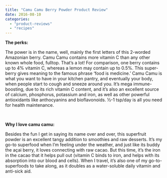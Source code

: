 ```yaml
---
title: "Camu Camu Berry Powder Product Review"
date: 2016-08-10
categories: 
  - "product-reviews"
  - "recipes"
---
```


**The perks:**

The power is in the name, well, mainly the first letters of this 2-worded Amazonian berry. Camu Camu contains more vitamin C than any other known whole food, fulltop. That’s a lot! For comparison, one berry contains up to 4% vitamin C, whereas a lemon may contain up to 0.5%. This super-berry gives meaning to the famous phrase ‘food is medicine.’ Camu Camu is what you want to have in your kitchen pantry, and eventually your body, when people start to cough and sneeze around you. It’s mega immune-boosting, due to its rich vitamin C content, and it’s also an excellent source of calcium, phosphorus, potassium and iron, as well as other powerful antioxidants like anthocyanins and bioflavonoids. ½-1 tsp/day is all you need for health maintenance.  

 

**Why I love camu camu:**

Besides the fun I get in saying its name over and over, this superfruit powder is an excellent tangy addition to smoothies and raw desserts. It’s my go-to superfood when I’m feeling under the weather, and just like its buddy the açai berry, it loves connecting with raw cacao. But this time, it’s the iron in the cacao that it helps pull out (vitamin C binds to iron, and helps with its absorption into our blood and cells). When I travel, it’s also one of my go-to-superfoods to take along, as it doubles as a water-soluble daily vitamin and anti-sick aid.
